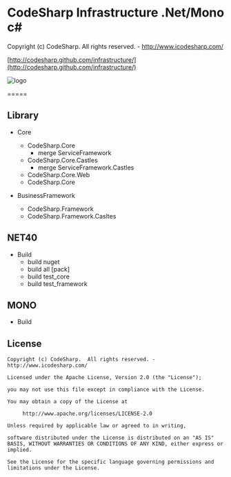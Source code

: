 # CodeSharp Infrastructure .Net/Mono c#

Copyright (c) CodeSharp.  All rights reserved. - http://www.icodesharp.com/

[http://codesharp.github.com/infrastructure/](http://codesharp.github.com/infrastructure/)

![logo](http://www.icodesharp.com/codesharp.png)

=====

## Library

* Core
	- CodeSharp.Core
		- merge ServiceFramework
	- CodeSharp.Core.Castles
		- merge ServiceFramework.Castles
	- CodeSharp.Core.Web
	- CodeSharp.Core

* BusinessFramework
	- CodeSharp.Framework
	- CodeSharp.Framework.Casltes

## NET40

* Build
	- build nuget
	- build all [pack]
	- build test_core
	- build test_framework

## MONO

* Build

## License

	Copyright (c) CodeSharp.  All rights reserved. - http://www.icodesharp.com/

	Licensed under the Apache License, Version 2.0 (the "License");

	you may not use this file except in compliance with the License.

	You may obtain a copy of the License at
 
		 http://www.apache.org/licenses/LICENSE-2.0
 
	Unless required by applicable law or agreed to in writing, 

	software distributed under the License is distributed on an "AS IS" BASIS, WITHOUT WARRANTIES OR CONDITIONS OF ANY KIND, either express or implied.
	
	See the License for the specific language governing permissions and limitations under the License.